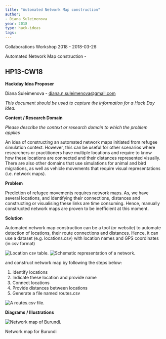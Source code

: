 ```yaml
---
title: "Automated Network Map construction"
author:
- Diana Suleimenova
year: 2018
type: hack-ideas
tags:
---
```


Collaborations Workshop 2018 - 2018-03-26

Automated Network Map construction -

HP13-CW18
---

**Hackday Idea Proposer**

Diana Suleimenova - diana.n.suleimenova@gmail.com

*This document should be used to capture the information for a Hack Day Idea.*

**Context / Research Domain**

*Please describe the context or research domain to which the problem applies*

An idea of constructing an automated network maps initiated from refugee simulation context. However, this can be useful for other scenarios where researchers or practitioners have multiple locations and require to know how these locations are connected and their distances represented visually. There are also other domains that use simulations for animal and bird migrations, as well as vehicle movements that require visual representations (i.e. network maps).

**Problem**

Prediction of refugee movements requires network maps. As, we have several locations, and
 identifying their connections, distances and constructing or visualising these links are time consuming. Hence, manually constructed network maps are proven to be inefficient at this moment.

**Solution**

Automated network map construction can be a tool (or website) to automate detection of locations, their route connections and distances. Hence, it can use a dataset (e.g. locations.csv) with location names and GPS coordinates (in csv format)

![Location csv table.](../images/cw18-csv.jpg)
![Schematic representation of a network.](../images/cw18-network.jpg)

and construct network map by following the steps below:

1. Identify locations
2. Indicate these location and provide name
3. Connect locations
4. Provide distances between locations
5. Generate a file named routes.csv

![A routes.csv file.](../images/cw18-routes.jpg)

**Diagrams / Illustrations**

![Network map of Burundi.](../images/cw18-burundi.jpg)

Network map for Burundi


